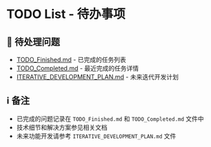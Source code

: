 # TODO List - 待办事项

## 🔄 待处理问题




- [TODO_Finished.md](TODO_Finished.md) - 已完成的任务列表
- [TODO_Completed.md](TODO_Completed.md) - 最近完成的任务详情
- [ITERATIVE_DEVELOPMENT_PLAN.md](ITERATIVE_DEVELOPMENT_PLAN.md) - 未来迭代开发计划

## ℹ️ 备注
- 已完成的问题记录在 `TODO_Finished.md` 和 `TODO_Completed.md` 文件中
- 技术细节和解决方案参见相关文档
- 未来功能开发请参考 `ITERATIVE_DEVELOPMENT_PLAN.md` 文件